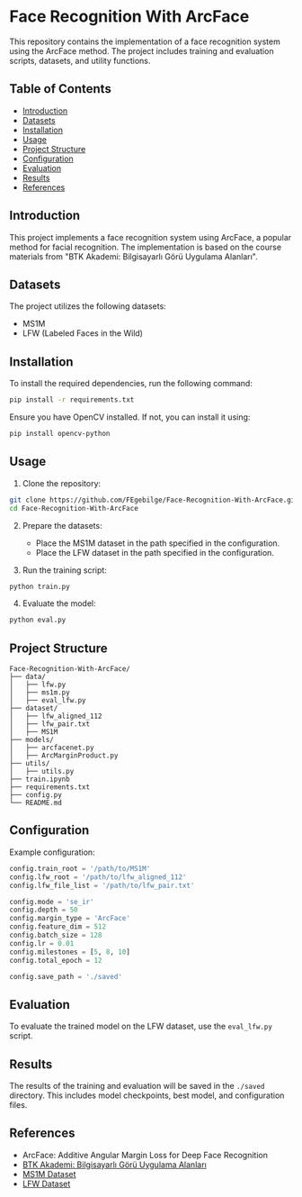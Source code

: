 # Face Recognition With ArcFace

This repository contains the implementation of a face recognition system using the ArcFace method. The project includes training and evaluation scripts, datasets, and utility functions.

## Table of Contents

- [Introduction](#introduction)
- [Datasets](#datasets)
- [Installation](#installation)
- [Usage](#usage)
- [Project Structure](#project-structure)
- [Configuration](#configuration)
- [Evaluation](#evaluation)
- [Results](#results)
- [References](#references)

## Introduction

This project implements a face recognition system using ArcFace, a popular method for facial recognition. The implementation is based on the course materials from "BTK Akademi: Bilgisayarlı Görü Uygulama Alanları".

## Datasets

The project utilizes the following datasets:
- MS1M
- LFW (Labeled Faces in the Wild)

## Installation

To install the required dependencies, run the following command:
```bash
pip install -r requirements.txt
```

Ensure you have OpenCV installed. If not, you can install it using:

```bash
pip install opencv-python
```

## Usage

1. Clone the repository:

```bash
git clone https://github.com/FEgebilge/Face-Recognition-With-ArcFace.git
cd Face-Recognition-With-ArcFace
```

2. Prepare the datasets:
   - Place the MS1M dataset in the path specified in the configuration.
   - Place the LFW dataset in the path specified in the configuration.

3. Run the training script:

```bash
python train.py
```

4. Evaluate the model:

```bash
python eval.py
```

## Project Structure

```
Face-Recognition-With-ArcFace/
├── data/
│   ├── lfw.py
│   ├── ms1m.py
│   ├── eval_lfw.py
├── dataset/
│   ├── lfw_aligned_112
│   ├── lfw_pair.txt
│   ├── MS1M
├── models/
│   ├── arcfacenet.py
│   ├── ArcMarginProduct.py
├── utils/
│   ├── utils.py
├── train.ipynb
├── requirements.txt
├── config.py
└── README.md
```

## Configuration
Example configuration:
```python
config.train_root = '/path/to/MS1M'
config.lfw_root = '/path/to/lfw_aligned_112'
config.lfw_file_list = '/path/to/lfw_pair.txt'

config.mode = 'se_ir'
config.depth = 50
config.margin_type = 'ArcFace'
config.feature_dim = 512
config.batch_size = 128
config.lr = 0.01
config.milestones = [5, 8, 10]
config.total_epoch = 12

config.save_path = './saved'
```


## Evaluation
To evaluate the trained model on the LFW dataset, use the `eval_lfw.py` script. 


## Results
The results of the training and evaluation will be saved in the `./saved` directory. This includes model checkpoints, best model, and configuration files.

## References

- ArcFace: Additive Angular Margin Loss for Deep Face Recognition
- [BTK Akademi: Bilgisayarlı Görü Uygulama Alanları](https://www.btkakademi.gov.tr/portal/course/bilgisayarli-goru-uygulama-alanlari-12421)
- [MS1M Dataset](https://www.microsoft.com/en-us/research/wp-content/uploads/2016/08/MSCeleb-1M-a.pdf)
- [LFW Dataset](https://www.kaggle.com/datasets/jessicali9530/lfw-dataset)